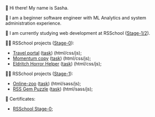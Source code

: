 👋 Hi there! My name is Sasha.

🌱 I am a beginner software engineer with ML Analytics and system administration experience.

🔭 I am currently studying web development at RSSchool ([Stage-1/2](https://rs.school/js/)). 

🧑‍💻 RSSchool projects ([Stage-0](https://rs.school/js-stage0/)):
- [Travel portal](https://rolling-scopes-school.github.io/ranpu-JSFEPRESCHOOL2022Q2/travel/) ([task](https://github.com/rolling-scopes-school/tasks/blob/master/tasks/travel/travel.md)) (html/css/js);
- [Momentum copy](https://rolling-scopes-school.github.io/ranpu-JSFEPRESCHOOL2022Q2/momentum/) ([task](https://github.com/rolling-scopes-school/tasks/blob/master/tasks/momentum/momentum-stage1.md)) (html/css/js);
- [Eldritch Horror Helper](https://rolling-scopes-school.github.io/ranpu-JSFEPRESCHOOL2022Q2/codejam-eldritch/) ([task](https://github.com/Luffi2539/eldritch-codejam)) (html/css/js);

🧑‍💻 RSSchool projects ([Stage-1](https://rs.school/js/)):
- [Online-zoo](https://rolling-scopes-school.github.io/ranpu-JSFE2022Q3/online-zoo/) ([task](https://github.com/rolling-scopes-school/tasks/tree/master/stage1/stream2/online-zoo)) (html/sass/js);
- [RSS Gem Puzzle](https://rolling-scopes-school.github.io/ranpu-JSFE2022Q3/codejam-the-gem-puzzle/) ([task](https://github.com/rolling-scopes-school/tasks/blob/master/tasks/stage-1/dom-api/codejam-the-gem-puzzle.md)) (html/sass/js);

📜 Certificates:
- [RSSchool Stage-0](https://app.rs.school/certificate/dlargecr);


<!--
**Ranpu/Ranpu** is a ✨ _special_ ✨ repository because its `README.md` (this file) appears on your GitHub profile.

Here are some ideas to get you started:

- 🔭 I’m currently working on ...
- 🌱 I’m currently learning ...
- 👯 I’m looking to collaborate on ...
- 🤔 I’m looking for help with ...
- 💬 Ask me about ...
- 📫 How to reach me: ...
- 😄 Pronouns: ...
- ⚡ Fun fact: ...
-->
